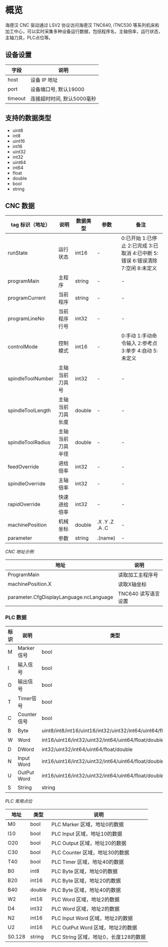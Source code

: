 # 概览

海德汉 CNC 驱动通过 LSV2 协议访问海德汉 TNC640, iTNC530 等系列机床和加工中心，可以实时采集多种设备运行数据，包括程序名，主轴倍率，运行状态，主轴刀具，PLC点位等。

## 设备设置

| 字段    | 说明                       |
| ------- | -------------------------- |
| host    | 设备 IP 地址               |
| port    | 设备端口号, 默认19000      |
| timeout | 连接超时时间, 默认5000毫秒 |

## 支持的数据类型

* uint8
* int8
* uint16
* int16
* uint32
* int32
* uint64
* int64
* float
* double
* bool
* string

## CNC 数据

| tag 标识（地址）  | 说明             | 数据类型 | 参数           | 备注                                                                           |
| ----------------- | ---------------- | -------- | -------------- | ------------------------------------------------------------------------------ |
| runState          | 运行状态         | int16    | -              | 0:已开始 1:已停止 2:已完成 3:已取消 4:已中断 5:错误 6:错误清除 7:空闲 8:未定义 |
| programMain       | 主程序           | string   | -              | -                                                                              |
| programCurrent    | 当前程序         | string   | -              | -                                                                              |
| programLineNo     | 当前程序行号     | int32    | -              | -                                                                              |
| controlMode       | 控制模式         | int16    | -              | 0:手动 1:手动命令输入 2:参考点 3:单步 4:自动 5:未定义                          |
| spindleToolNumber | 主轴当前刀具号   | int32    | -              | -                                                                              |
| spindleToolLength | 主轴当前刀具长度 | double   | -              | -                                                                              |
| spindleToolRadius | 主轴当前刀具半径 | double   | -              | -                                                                              |
| feedOverride      | 进给倍率         | int32    | -              | -                                                                              |
| spindleOverride   | 主轴倍率         | int32    | -              | -                                                                              |
| rapidOverride     | 快速进给倍率     | int32    | -              | -                                                                              |
| machinePosition   | 机械坐标         | double   | .X .Y .Z .A .C | -                                                                              |
| parameter         | 参数             | string   | .(name)        | -                                                                              |


*CNC 地址示例*

| 地址                                    | 说明                |
| --------------------------------------- | ------------------- |
| ProgramMain                             | 读取加工主程序号    |
| machinePosition.X                       | 读取X轴坐标         |
| parameter.CfgDisplayLanguage.ncLanguage | TNC640 读写语言设置 |


### PLC 数据

| 标识 | 说明        | 类型                                                           | 权限 |
| ---- | ----------- | -------------------------------------------------------------- | ---- |
| M    | Marker 信号 | bool                                                           | 读   |
| I    | 输入信号    | bool                                                           | 读   |
| O    | 输出信号    | bool                                                           | 读   |
| T    | Timer信号   | bool                                                           | 读   |
| C    | Counter信号 | bool                                                           | 读   |
| B    | Byte        | uint8/int8/int16/uint16/int32/uint32/int64/uint64/float/double | 读   |
| W    | Word        | int16/uint16/int32/uint32/int64/uint64/float/double            | 读   |
| D    | DWord       | int32/uint32/int64/uint64/float/double                         | 读   |
| N    | Input Word  | int16/uint16/int32/uint32/int64/uint64/float/double            | 读   |
| U    | OutPut Word | int16/uint16/int32/uint32/int64/uint64/float/double            | 读   |
| S    | String      | string                                                         | 读   |

*PLC 常用点位*

| 地址   | 类型   | 说明                                  |
| ------ | ------ | ------------------------------------- |
| M0     | bool   | PLC Marker 区域，地址0的数据          |
| I10    | bool   | PLC Input 区域，地址10的数据          |
| O20    | bool   | PLC Output 区域，地址20的数据         |
| C30    | bool   | PLC Counter 区域，地址30的数据        |
| T40    | bool   | PLC Timer 区域，地址40的数据          |
| B0     | int8   | PLC Byte 区域，地址0的数据            |
| B20    | int16  | PLC Byte 区域，地址20的数据           |
| B40    | double | PLC Byte 区域，地址40的数据           |
| W2     | int16  | PLC Word 区域，地址2的数据            |
| D4     | int32  | PLC Word 区域，地址2的数据            |
| N2     | int16  | PLC Input Word 区域，地址2的数据      |
| U2     | int16  | PLC OutPut Word 区域，地址2的数据     |
| S0.128 | string | PLC String 区域，地址0，长度128的数据 |
